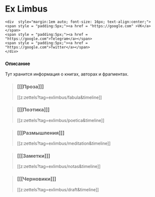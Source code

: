 
# Ex Limbus
``` {=html}
<div  style="margin:1em auto; font-size: 16px; text-align:center;">
<span style = "padding:5px;"><a href = "https://google.com" >VK</a></span>
<span style = "padding:5px;"><a href = "https://google.com">Telegram</a></span>
<span style = "padding:5px;"><a href = "https://google.com">Twitter</a></span>
</div>
```

### Описание
Тут хранится информация о книгах, авторах и фрагментах.

<p>

>### [[[Проза]]]
>[[z:zettels?tag=exlimbus/fabula&timeline]]

<p>
	
>### [[[Поэтика]]]
>[[z:zettels?tag=exlimbus/poetica&timeline]]
	
<p>

>### [[[Размышления]]]
>[[z:zettels?tag=exlimbus/meditation&timeline]]

<p>

>### [[[Заметки]]]
>[[z:zettels?tag=exlimbus/notas&timeline]]

<p>
	
>### [[[Черновики]]]
>[[z:zettels?tag=exlimbus/draft&timeline]]






